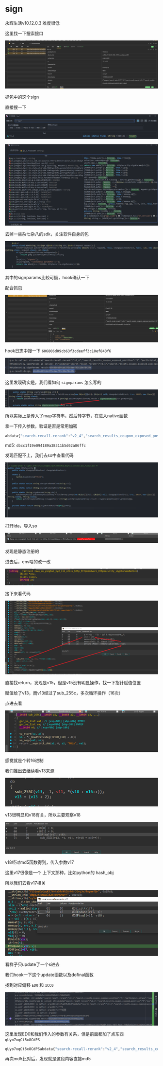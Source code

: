 #  sign

永辉生活v10.12.0.3 难度很低

这里找一下搜索接口

![1749995993520](assets/1749995993520.png)

抓包中的这个sign

直接搜一下

![1749995984995](assets/1749995984995.png)

![1749996027962](assets/1749996027962.png)

去掉一些杂七杂八的sdk，关注软件自身的包

![1749996286747](assets/1749996286747.png)

其中的signparams比较可疑，hook确认一下



配合抓包

![1749996238923](assets/1749996238923.png)

hook日志中搜一下 `606806d09cb63f3cdeeff3c10ef843f6`

![1749996275136](assets/1749996275136.png)

这里发现确实是，我们看如何 `signparams` 怎么写的

![1749996342052](assets/1749996342052.png)

所以实际上是传入了map字符串，然后转字节，在进入native函数

拿一下传入参数，验证是否是常用加密

```python
abdata{"search-recall-rerank":"v2_4","search_results_coupon_exposed_position":"5","participial_phrase":"search_recall_newseg","search_algo_search_v7_reRank_level":"no_model","search_public_ab":"level_test","category_predict":"v2","search_v7_reRank":"search_rank_normal","ngram_version":"ngram_v2","search_results_nostock_sku_v8100":"0","app_searchResult_billboard_abt_9110":"1"}brandgooglechannelqqchannelMainofficialchannelSubdeviceid16f91a54-8cbc-4877-9ca8-748151e313eedistinctId8b299793-ab8d-4650-b9b9-243880f7e25celderly0enableCorrection1jysessionide416cdfb-8fef-4934-b11b-56296d506379keywordhhhh2modelPixel 2 XLnetworkTypeWIFIorder0ordertype0osandroidosVersionandroid30page0platformAndroidproductLineYhStorescreen1440*2712sellerid22shopidWTT002timestamp1749996282358v10.12.0.3
```

md5: `dbcc1f19e094189a38311b5d62a86ffc`

发现匹配不上，我们去so中查看代码

![1749996452374](assets/1749996452374.png)

打开ida，导入so

![1749996532028](assets/1749996532028.png)

发现是静态注册的

进去后，env啥的改一改

![1749996606655](assets/1749996606655.png)

接下来看代码

![1749996832862](assets/1749996832862.png)

直接找return，发现是v15，但是v15没有明显操作，找一下指针赋值位置

赋值给了v13，而v13经过了sub_255c，多次循环操作（16次）

点进去看

![1749996890241](assets/1749996890241.png)

感觉就是个转16进制

我们推出去继续看v13来源

![1749996938704](assets/1749996938704.png)

v13很明显和v18有关，所以主要观察v18

![1749996969467](assets/1749996969467.png)

v18经过md5函数得到，传入参数v17

这里v17很像是一个 上下文那种，比如python的 hash_obj

所以我们去看v17相关

![1749997094306](assets/1749997094306.png)

看样子只update了一个s进去

我们hook一下这个update函数以及dofinal函数

找到对应偏移 `ED0` 和 `1CC0`

![1749997451775](assets/1749997451775.png)

这里发现ED0和我们传入的参数有关系，但是前面都加了点东西	`qUyo7xqCt5x8CdPS`

```python
qUyo7xqCt5x8CdPSabdata{"search-recall-rerank":"v2_4","search_results_coupon_exposed_position":"5","participial_phrase":"search_recall_newseg","search_algo_search_v7_reRank_level":"no_model","search_public_ab":"level_test","category_predict":"v2","search_v7_reRank":"search_rank_normal","ngram_version":"ngram_v2","search_results_nostock_sku_v8100":"0","app_searchResult_billboard_abt_9110":"1"}brandgooglechannelqqchannelMainofficialchannelSubdeviceid16f91a54-8cbc-4877-9ca8-748151e313eedistinctId8b299793-ab8d-4650-b9b9-243880f7e25celderly0enableCorrection1jysessionide416cdfb-8fef-4934-b11b-56296d506379keywordhhhh2modelPixel 2 XLnetworkTypeWIFIorder0ordertype0osandroidosVersionandroid30page0platformAndroidproductLineYhStorescreen1440*2712sellerid22shopidWTT002timestamp1749997478034v10.12.0.3
```

再次md5比对后，发现就是这段内容直接md5

